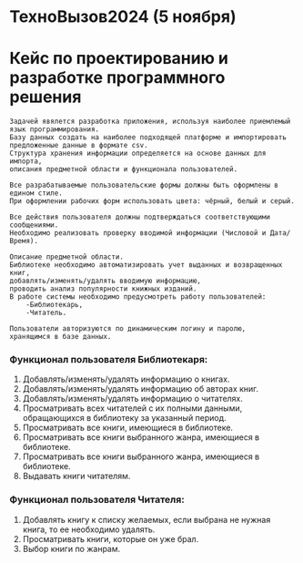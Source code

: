 # ТехноВызов2024 (5 ноября)
# Кейс по проектированию и разработке программного решения

```
Задачей явялется разработка приложения, используя наиболее приемлемый язык программирования. 
Базу данных создать на наиболее подходящей платформе и импортировать предложенные данные в формате csv. 
Структура хранения информации определяется на основе данных для импорта, 
описания предметной области и функционала пользователей.

Все разрабатываемые пользовательские формы должны быть оформлены в едином стиле. 
При оформлении рабочих форм использовать цвета: чёрный, белый и серый.

Все действия пользователя должны подтверждаться соответствующими сообщениями. 
Необходимо реализовать проверку вводимой информации (Числовой и Дата/Время).

Описание предметной области. 
Библиотеке необходимо автоматизировать учет выданных и возвращенных книг, 
добавлять/изменять/удалять вводимую информацию, 
проводить анализ популярности книжных изданий. 
В работе системы необходимо предусмотреть работу пользователей: 
    -Библиотекарь, 
    -Читатель.

Пользователи авторизуются по динамическим логину и паролю, 
хранящимся в базе данных. 
```


### Функционал пользователя Библиотекаря:
1) Добавлять/изменять/удалять информацию о книгах.
2) Добавлять/изменять/удалять информацию об авторах книг.
3) Добавлять/изменять/удалять информацию о читателях.
4) Просматривать всех читателей с их полными данными, обращающихся в библиотеку за указанный период.
5) Просматривать все книги, имеющиеся в библиотеке.
6) Просматривать все книги выбранного жанра, имеющиеся в библиотеке.
7) Просматривать все книги выбранного жанра, имеющиеся в библиотеке.
8) Выдавать книги читателям.

### Функционал пользователя Читателя:
1) Добавлять книгу к списку желаемых, если выбрана не нужная книга, то ее необходимо удалять.
2) Просматривать книги, которые он уже брал.
3) Выбор книги по жанрам.